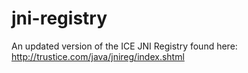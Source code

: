 jni-registry
============

An updated version of the ICE JNI Registry found here: http://trustice.com/java/jnireg/index.shtml
